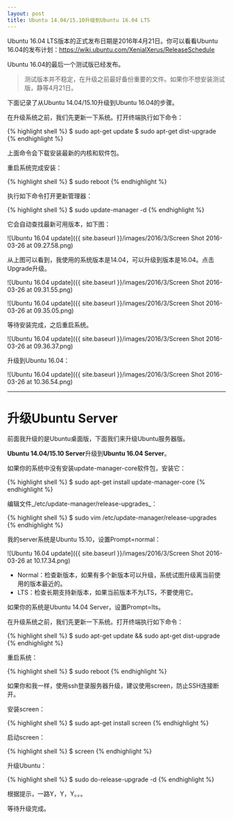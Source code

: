 ```yaml
---
layout: post
title: Ubuntu 14.04/15.10升级到Ubuntu 16.04 LTS
---
```


Ubuntu 16.04 LTS版本的正式发布日期是2016年4月21日。你可以看看Ubuntu 16.04的发布计划：<https://wiki.ubuntu.com/XenialXerus/ReleaseSchedule>

Ubuntu 16.04的最后一个测试版已经发布。

> 测试版本并不稳定，在升级之前最好备份重要的文件。如果你不想安装测试版，静等4月21日。

下面记录了从Ubuntu 14.04/15.10升级到Ubuntu 16.04的步骤。

在升级系统之前，我们先更新一下系统。打开终端执行如下命令：

{% highlight shell %}
$ sudo apt-get update 
$ sudo apt-get dist-upgrade
{% endhighlight %}

上面命令会下载安装最新的内核和软件包。

重启系统完成安装：

{% highlight shell %}
$ sudo reboot
{% endhighlight %}

执行如下命令打开更新管理器：

{% highlight shell %}
$ sudo update-manager -d
{% endhighlight %}

它会自动查找最新可用版本，如下图：

![Ubuntu 16.04 update]({{ site.baseurl }}/images/2016/3/Screen Shot 2016-03-26 at 09.27.58.png)

从上图可以看到，我使用的系统版本是14.04，可以升级到版本是16.04。点击Upgrade升级。

![Ubuntu 16.04 update]({{ site.baseurl }}/images/2016/3/Screen Shot 2016-03-26 at 09.31.55.png)

![Ubuntu 16.04 update]({{ site.baseurl }}/images/2016/3/Screen Shot 2016-03-26 at 09.35.05.png)

等待安装完成，之后重启系统。

![Ubuntu 16.04 update]({{ site.baseurl }}/images/2016/3/Screen Shot 2016-03-26 at 09.36.37.png)

升级到Ubuntu 16.04：

![Ubuntu 16.04 update]({{ site.baseurl }}/images/2016/3/Screen Shot 2016-03-26 at 10.36.54.png)

**********

# 升级Ubuntu Server

前面我升级的是Ubuntu桌面版，下面我们来升级Ubuntu服务器版。

**Ubuntu 14.04/15.10 Server**升级到**Ubuntu 16.04 Server**。

如果你的系统中没有安装update-manager-core软件包，安装它：

{% highlight shell %}
$ sudo apt-get install update-manager-core
{% endhighlight %}

编辑文件_/etc/update-manager/release-upgrades_：

{% highlight shell %}
$ sudo vim /etc/update-manager/release-upgrades
{% endhighlight %}

我的server系统是Ubuntu 15.10，设置Prompt=normal：

![Ubuntu 16.04 update]({{ site.baseurl }}/images/2016/3/Screen Shot 2016-03-26 at 10.17.34.png)

* Normal：检查新版本，如果有多个新版本可以升级，系统试图升级离当前使用的版本最近的。
* LTS：检查长期支持新版本，如果当前版本不为LTS，不要使用它。

如果你的系统是Ubuntu 14.04 Server，设置Prompt=lts。

在升级系统之前，我们先更新一下系统。打开终端执行如下命令：

{% highlight shell %}
$ sudo apt-get update && sudo apt-get dist-upgrade
{% endhighlight %}

重启系统：

{% highlight shell %}
$ sudo reboot
{% endhighlight %}

如果你和我一样，使用ssh登录服务器升级，建议使用screen，防止SSH连接断开。

安装screen：

{% highlight shell %}
$ sudo apt-get install screen
{% endhighlight %}

启动screen：

{% highlight shell %}
$ screen
{% endhighlight %}

升级Ubuntu：

{% highlight shell %}
$ sudo do-release-upgrade -d
{% endhighlight %}

根据提示，一路Y，Y，Y。。。

等待升级完成。